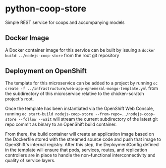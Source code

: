 # python-coop-store

Simple REST service for coops and accompanying models

## Docker Image


A Docker container image for this service can be built by issuing a
`docker build ../nodejs-coop-store` from the root git repository

## Deployment on OpenShift

The template for this microservice can be added to a project by running `oc create -f ../infrastructure/web-app-ephemeral-mongo-template.yml` from the subdirectory of
this microservice relative to the chicken-scratch project's root.


Once the template has been instantiated via the OpenShift Web Console, running
`oc start-build nodejs-coop-store --from-repo=../nodejs-coop-store --follow --wait`
will stream the current subdirectory of the latest git repo commit as binary to
an OpenShift build container.

From there, the build container will create an application image based
on the Dockerfile stored with the streamed source code and
push that image to OpenShift's internal registry. After this step, the
DeploymentConfig defined in the template will ensure that pods, services, routes,
and replication controllers are in place to handle the non-functional interconnectivity
and quality of service layers.
